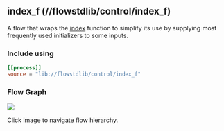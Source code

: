 ## index_f (//flowstdlib/control/index_f)
A flow that wraps the [index](index/index.md) function to simplify its use by supplying most frequently
used initializers to some inputs. 
 
### Include using
```toml
[[process]]
source = "lib://flowstdlib/control/index_f"
```

### Flow Graph
<a href="index_f.dot.svg" target="_blank"><img src="index_f.dot.svg"></a>

Click image to navigate flow hierarchy.